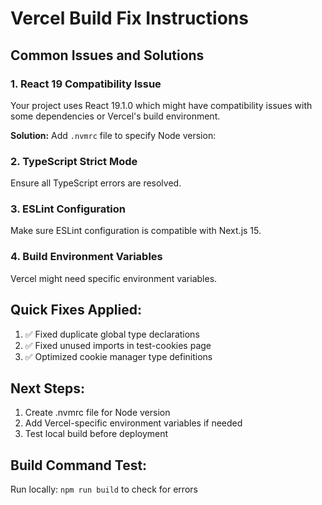 # Vercel Build Fix Instructions

## Common Issues and Solutions

### 1. React 19 Compatibility Issue

Your project uses React 19.1.0 which might have compatibility issues with some dependencies or Vercel's build environment.

**Solution:** Add `.nvmrc` file to specify Node version:

### 2. TypeScript Strict Mode

Ensure all TypeScript errors are resolved.

### 3. ESLint Configuration

Make sure ESLint configuration is compatible with Next.js 15.

### 4. Build Environment Variables

Vercel might need specific environment variables.

## Quick Fixes Applied:

1. ✅ Fixed duplicate global type declarations
2. ✅ Fixed unused imports in test-cookies page
3. ✅ Optimized cookie manager type definitions

## Next Steps:

1. Create .nvmrc file for Node version
2. Add Vercel-specific environment variables if needed
3. Test local build before deployment

## Build Command Test:

Run locally: `npm run build` to check for errors
